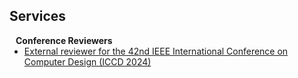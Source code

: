 ## Services

<h4 style="margin:0 10px 0;">Conference Reviewers</h4>

<ul style="margin:0 0 5px;">
  <li><a href="https://www.iccd-conf.com/"><autocolor>External reviewer for the 42nd IEEE International Conference on Computer Design (ICCD 2024)</autocolor></a></li>
</ul>